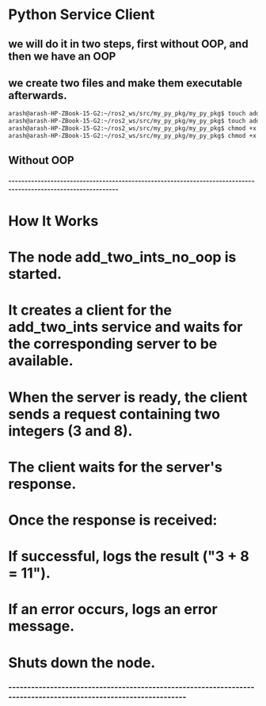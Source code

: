 # Python Service Client
## we will do it in two steps, first without OOP, and then we have an OOP
## we create two files and make them executable afterwards. 
```bash
arash@arash-HP-ZBook-15-G2:~/ros2_ws/src/my_py_pkg/my_py_pkg$ touch add_two_ints_client_no_oop.py
arash@arash-HP-ZBook-15-G2:~/ros2_ws/src/my_py_pkg/my_py_pkg$ touch add_two_ints_client.py
arash@arash-HP-ZBook-15-G2:~/ros2_ws/src/my_py_pkg/my_py_pkg$ chmod +x add_two_ints_client_no_oop.py 
arash@arash-HP-ZBook-15-G2:~/ros2_ws/src/my_py_pkg/my_py_pkg$ chmod +x add_two_ints_client.py
```
## Without OOP

#### --------------------------------------------------------------------------------------------------------------

# How It Works

#    The node add_two_ints_no_oop is started.
#    It creates a client for the add_two_ints service and waits for the corresponding server to be available.
#    When the server is ready, the client sends a request containing two integers (3 and 8).
#    The client waits for the server's response.
#    Once the response is received:
#        If successful, logs the result ("3 + 8 = 11").
#        If an error occurs, logs an error message.
#    Shuts down the node.

### ----------------------------------------------------------------------------------------------------------------
